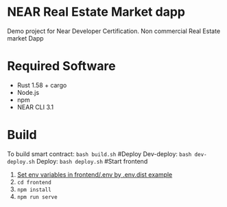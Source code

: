 # NEAR Real Estate Market dapp

Demo project for Near Developer Certification. Non commercial Real Estate market Dapp

# Required Software

- Rust 1.58 + cargo
- Node.js
- npm
- NEAR CLI 3.1

# Build
To build smart contract:
```bash build.sh```
#Deploy
Dev-deploy: ```bash dev-deploy.sh```
Deploy: ```bash deploy.sh```
#Start frontend
1. [Set env variables in frontend/.env by .env.dist example](frontend/.env.dist)
2. ```cd frontend```
3. ```npm install```
4. ```npm run serve```
